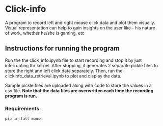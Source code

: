 # Click-info
A program to record left and right mouse click data and plot them visually.
Visual representation can help to gain insights on the user like - his nature of work, 
whether he/she is gaming, etc


## Instructions for running the program
Run the the click_info.ipynb file to start recording and stop it by just interrupting thr kernel.
After stopping, it generates 2 separate pickle files to store the right and left click data separately.
Then, run the clickinfo_data_retrieval.ipynb to plot and display the data.

Sample pickle files are uploaded along with code to store the values in a csv file.
**Note that the data files are overwritten each time the recording program is run.**



### Requirements:
```
pip install mouse
```

